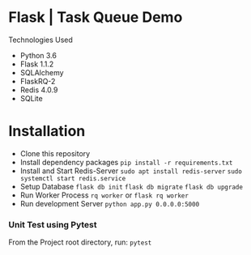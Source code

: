 # Flask | Task Queue Demo

Technologies Used
  - Python 3.6
  - Flask 1.1.2
  - SQLAlchemy
  - FlaskRQ-2
  - Redis 4.0.9
  - SQLite

# Installation

  - Clone this repository
  - Install dependency packages 
    `pip install -r requirements.txt`
  - Install and Start Redis-Server
    `sudo apt install redis-server`
    `sudo systemctl start redis.service`
  - Setup Database
    `flask db init`
    `flask db migrate`
    `flask db upgrade`
  - Run Worker Process
    `rq worker` or `flask rq worker`
  - Run development Server
    `python app.py 0.0.0.0:5000`


### Unit Test using Pytest

From the Project root directory, run: `pytest`

